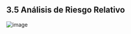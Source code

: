 ## 3.5 Análisis de Riesgo Relativo

![image](https://github.com/user-attachments/assets/8ec0273f-2a7d-4a51-b949-05d1da5f8117)
